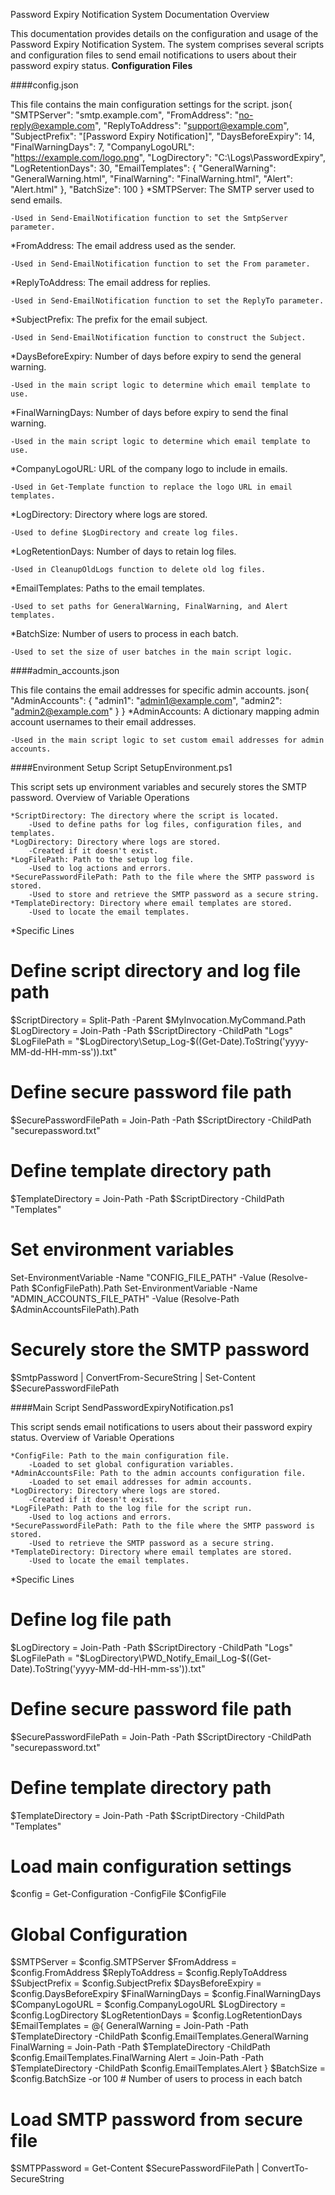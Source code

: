 Password Expiry Notification System Documentation
Overview

This documentation provides details on the configuration and usage of the Password Expiry Notification System. The system comprises several scripts and configuration files to send email notifications to users about their password expiry status.
**Configuration Files**

####config.json

This file contains the main configuration settings for the script.
json{
    "SMTPServer": "smtp.example.com",
    "FromAddress": "no-reply@example.com",
    "ReplyToAddress": "support@example.com",
    "SubjectPrefix": "[Password Expiry Notification]",
    "DaysBeforeExpiry": 14,
    "FinalWarningDays": 7,
    "CompanyLogoURL": "https://example.com/logo.png",
    "LogDirectory": "C:\\Logs\\PasswordExpiry",
    "LogRetentionDays": 30,
    "EmailTemplates": {
        "GeneralWarning": "GeneralWarning.html",
        "FinalWarning": "FinalWarning.html",
        "Alert": "Alert.html"
    },
    "BatchSize": 100
}
*SMTPServer: The SMTP server used to send emails.

    -Used in Send-EmailNotification function to set the SmtpServer parameter.

*FromAddress: The email address used as the sender.

    -Used in Send-EmailNotification function to set the From parameter.

*ReplyToAddress: The email address for replies.

    -Used in Send-EmailNotification function to set the ReplyTo parameter.

*SubjectPrefix: The prefix for the email subject.

    -Used in Send-EmailNotification function to construct the Subject.

*DaysBeforeExpiry: Number of days before expiry to send the general warning.

    -Used in the main script logic to determine which email template to use.

*FinalWarningDays: Number of days before expiry to send the final warning.

    -Used in the main script logic to determine which email template to use.

*CompanyLogoURL: URL of the company logo to include in emails.

    -Used in Get-Template function to replace the logo URL in email templates.

*LogDirectory: Directory where logs are stored.

    -Used to define $LogDirectory and create log files.

*LogRetentionDays: Number of days to retain log files.

    -Used in CleanupOldLogs function to delete old log files.

*EmailTemplates: Paths to the email templates.

    -Used to set paths for GeneralWarning, FinalWarning, and Alert templates.

*BatchSize: Number of users to process in each batch.

    -Used to set the size of user batches in the main script logic.


####admin_accounts.json

This file contains the email addresses for specific admin accounts.
json{
    "AdminAccounts": {
        "admin1": "admin1@example.com",
        "admin2": "admin2@example.com"
    }
}
*AdminAccounts: A dictionary mapping admin account usernames to their email addresses.

    -Used in the main script logic to set custom email addresses for admin accounts.


####Environment Setup Script
SetupEnvironment.ps1

This script sets up environment variables and securely stores the SMTP password.
Overview of Variable Operations

    *ScriptDirectory: The directory where the script is located.
        -Used to define paths for log files, configuration files, and templates.
    *LogDirectory: Directory where logs are stored.
        -Created if it doesn't exist.
    *LogFilePath: Path to the setup log file.
        -Used to log actions and errors.
    *SecurePasswordFilePath: Path to the file where the SMTP password is stored.
        -Used to store and retrieve the SMTP password as a secure string.
    *TemplateDirectory: Directory where email templates are stored.
        -Used to locate the email templates.
*Specific Lines
# Define script directory and log file path
$ScriptDirectory = Split-Path -Parent $MyInvocation.MyCommand.Path
$LogDirectory = Join-Path -Path $ScriptDirectory -ChildPath "Logs"
$LogFilePath = "$LogDirectory\Setup_Log-$((Get-Date).ToString('yyyy-MM-dd-HH-mm-ss')).txt"

# Define secure password file path
$SecurePasswordFilePath = Join-Path -Path $ScriptDirectory -ChildPath "securepassword.txt"

# Define template directory path
$TemplateDirectory = Join-Path -Path $ScriptDirectory -ChildPath "Templates"

# Set environment variables
Set-EnvironmentVariable -Name "CONFIG_FILE_PATH" -Value (Resolve-Path $ConfigFilePath).Path
Set-EnvironmentVariable -Name "ADMIN_ACCOUNTS_FILE_PATH" -Value (Resolve-Path $AdminAccountsFilePath).Path

# Securely store the SMTP password
$SmtpPassword | ConvertFrom-SecureString | Set-Content $SecurePasswordFilePath



####Main Script
SendPasswordExpiryNotification.ps1

This script sends email notifications to users about their password expiry status.
Overview of Variable Operations

    *ConfigFile: Path to the main configuration file.
        -Loaded to set global configuration variables.
    *AdminAccountsFile: Path to the admin accounts configuration file.
        -Loaded to set email addresses for admin accounts.
    *LogDirectory: Directory where logs are stored.
        -Created if it doesn't exist.
    *LogFilePath: Path to the log file for the script run.
        -Used to log actions and errors.
    *SecurePasswordFilePath: Path to the file where the SMTP password is stored.
        -Used to retrieve the SMTP password as a secure string.
    *TemplateDirectory: Directory where email templates are stored.
        -Used to locate the email templates.
*Specific Lines
# Define log file path
$LogDirectory = Join-Path -Path $ScriptDirectory -ChildPath "Logs"
$LogFilePath = "$LogDirectory\PWD_Notify_Email_Log-$((Get-Date).ToString('yyyy-MM-dd-HH-mm-ss')).txt"

# Define secure password file path
$SecurePasswordFilePath = Join-Path -Path $ScriptDirectory -ChildPath "securepassword.txt"

# Define template directory path
$TemplateDirectory = Join-Path -Path $ScriptDirectory -ChildPath "Templates"

# Load main configuration settings
$config = Get-Configuration -ConfigFile $ConfigFile

# Global Configuration
$SMTPServer = $config.SMTPServer
$FromAddress = $config.FromAddress
$ReplyToAddress = $config.ReplyToAddress
$SubjectPrefix = $config.SubjectPrefix
$DaysBeforeExpiry = $config.DaysBeforeExpiry
$FinalWarningDays = $config.FinalWarningDays
$CompanyLogoURL = $config.CompanyLogoURL
$LogDirectory = $config.LogDirectory
$LogRetentionDays = $config.LogRetentionDays
$EmailTemplates = @{
    GeneralWarning = Join-Path -Path $TemplateDirectory -ChildPath $config.EmailTemplates.GeneralWarning
    FinalWarning = Join-Path -Path $TemplateDirectory -ChildPath $config.EmailTemplates.FinalWarning
    Alert = Join-Path -Path $TemplateDirectory -ChildPath $config.EmailTemplates.Alert
}
$BatchSize = $config.BatchSize -or 100  # Number of users to process in each batch

# Load SMTP password from secure file
$SMTPPassword = Get-Content $SecurePasswordFilePath | ConvertTo-SecureString
